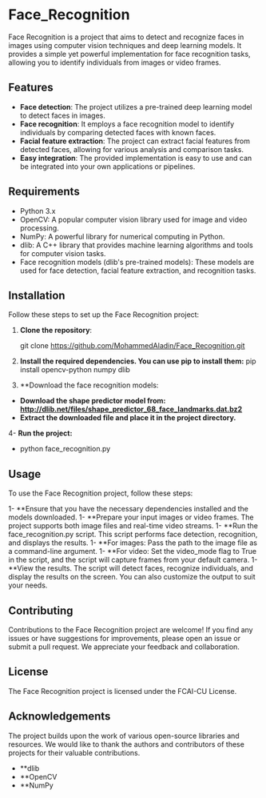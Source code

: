 # Face_Recognition

Face Recognition is a project that aims to detect and recognize faces in images using computer vision techniques and deep learning models. It provides a simple yet powerful implementation for face recognition tasks, allowing you to identify individuals from images or video frames.

## Features

- **Face detection**: The project utilizes a pre-trained deep learning model to detect faces in images.
- **Face recognition**: It employs a face recognition model to identify individuals by comparing detected faces with known faces.
- **Facial feature extraction**: The project can extract facial features from detected faces, allowing for various analysis and comparison tasks.
- **Easy integration**: The provided implementation is easy to use and can be integrated into your own applications or pipelines.

## Requirements

- Python 3.x
- OpenCV: A popular computer vision library used for image and video processing.
- NumPy: A powerful library for numerical computing in Python.
- dlib: A C++ library that provides machine learning algorithms and tools for computer vision tasks.
- Face recognition models (dlib's pre-trained models): These models are used for face detection, facial feature extraction, and recognition tasks.

## Installation

Follow these steps to set up the Face Recognition project:

1. **Clone the repository**:

   git clone https://github.com/MohammedAladin/Face_Recognition.git

2. **Install the required dependencies. You can use pip to install them:**
  pip install opencv-python numpy dlib
  
3. **Download the face recognition models:

  - **Download the shape predictor model from: http://dlib.net/files/shape_predictor_68_face_landmarks.dat.bz2**
  - **Extract the downloaded file and place it in the project directory.**
  
4- **Run the project:**
 - python face_recognition.py


## Usage

To use the Face Recognition project, follow these steps:

1- **Ensure that you have the necessary dependencies installed and the models downloaded.
1- **Prepare your input images or video frames. The project supports both image files and real-time video streams.
1- **Run the face_recognition.py script. This script performs face detection, recognition, and displays the results.
1- **For images: Pass the path to the image file as a command-line argument.
1- **For video: Set the video_mode flag to True in the script, and the script will capture frames from your default camera.
1- **View the results. The script will detect faces, recognize individuals, and display the results on the screen. You can also customize the output to suit your needs.

## Contributing
  Contributions to the Face Recognition project are welcome! If you find any issues or have suggestions for improvements, please open an issue or submit a pull request. We appreciate your feedback and collaboration.

## License
The Face Recognition project is licensed under the FCAI-CU License.

## Acknowledgements
  The project builds upon the work of various open-source libraries and resources. We would like to thank the authors and contributors of these projects for their valuable contributions.

- **dlib
- **OpenCV
- **NumPy
